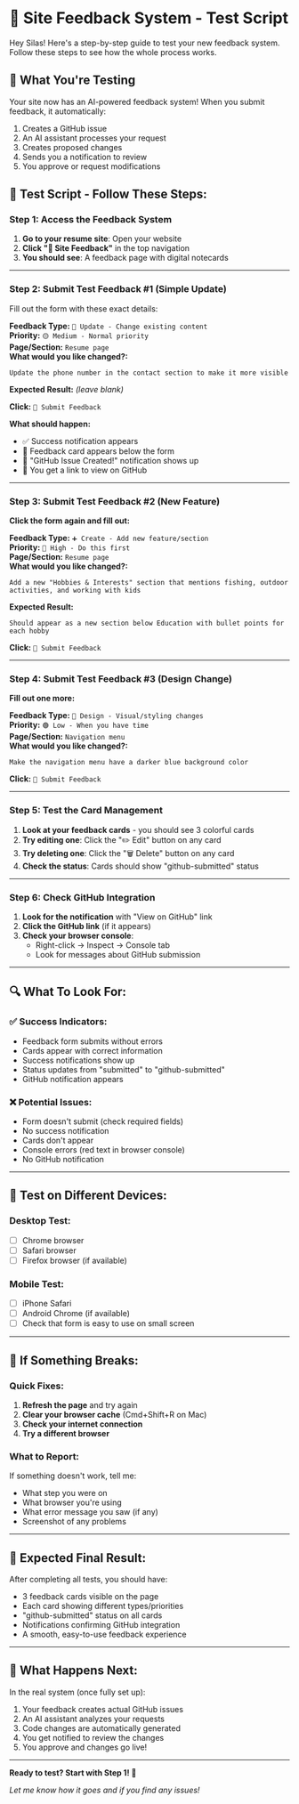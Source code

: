 # 🧪 Site Feedback System - Test Script

Hey Silas! Here's a step-by-step guide to test your new feedback system. Follow these steps to see how the whole process works.

## 🎯 What You're Testing

Your site now has an AI-powered feedback system! When you submit feedback, it automatically:
1. Creates a GitHub issue
2. An AI assistant processes your request  
3. Creates proposed changes
4. Sends you a notification to review
5. You approve or request modifications

## 📝 Test Script - Follow These Steps:

### Step 1: Access the Feedback System
1. **Go to your resume site**: Open your website
2. **Click "💬 Site Feedback"** in the top navigation
3. **You should see**: A feedback page with digital notecards

---

### Step 2: Submit Test Feedback #1 (Simple Update)
Fill out the form with these exact details:

**Feedback Type:** `🔄 Update - Change existing content`  
**Priority:** `🟡 Medium - Normal priority`  
**Page/Section:** `Resume page`  
**What would you like changed?:**
```
Update the phone number in the contact section to make it more visible
```
**Expected Result:** *(leave blank)*

**Click:** `📝 Submit Feedback`

**What should happen:**
- ✅ Success notification appears
- 📱 Feedback card appears below the form
- 🚀 "GitHub Issue Created!" notification shows up
- 🔗 You get a link to view on GitHub

---

### Step 3: Submit Test Feedback #2 (New Feature)
**Click the form again and fill out:**

**Feedback Type:** `➕ Create - Add new feature/section`  
**Priority:** `🔴 High - Do this first`  
**Page/Section:** `Resume page`  
**What would you like changed?:**
```
Add a new "Hobbies & Interests" section that mentions fishing, outdoor activities, and working with kids
```
**Expected Result:**
```
Should appear as a new section below Education with bullet points for each hobby
```

**Click:** `📝 Submit Feedback`

---

### Step 4: Submit Test Feedback #3 (Design Change)
**Fill out one more:**

**Feedback Type:** `🎨 Design - Visual/styling changes`  
**Priority:** `🟢 Low - When you have time`  
**Page/Section:** `Navigation menu`  
**What would you like changed?:**
```
Make the navigation menu have a darker blue background color
```

**Click:** `📝 Submit Feedback`

---

### Step 5: Test the Card Management
1. **Look at your feedback cards** - you should see 3 colorful cards
2. **Try editing one**: Click the "✏️ Edit" button on any card
3. **Try deleting one**: Click the "🗑️ Delete" button on any card
4. **Check the status**: Cards should show "github-submitted" status

---

### Step 6: Check GitHub Integration
1. **Look for the notification** with "View on GitHub" link
2. **Click the GitHub link** (if it appears)
3. **Check your browser console**: 
   - Right-click → Inspect → Console tab
   - Look for messages about GitHub submission

---

## 🔍 What To Look For:

### ✅ **Success Indicators:**
- Feedback form submits without errors
- Cards appear with correct information
- Success notifications show up
- Status updates from "submitted" to "github-submitted"
- GitHub notification appears

### ❌ **Potential Issues:**
- Form doesn't submit (check required fields)
- No success notification
- Cards don't appear
- Console errors (red text in browser console)
- No GitHub notification

---

## 📱 Test on Different Devices:

### Desktop Test:
- [ ] Chrome browser
- [ ] Safari browser
- [ ] Firefox browser (if available)

### Mobile Test:
- [ ] iPhone Safari
- [ ] Android Chrome (if available)
- [ ] Check that form is easy to use on small screen

---

## 🐛 If Something Breaks:

### Quick Fixes:
1. **Refresh the page** and try again
2. **Clear your browser cache** (Cmd+Shift+R on Mac)
3. **Check your internet connection**
4. **Try a different browser**

### What to Report:
If something doesn't work, tell me:
- What step you were on
- What browser you're using
- What error message you saw (if any)
- Screenshot of any problems

---

## 🎉 Expected Final Result:

After completing all tests, you should have:
- 3 feedback cards visible on the page
- Each card showing different types/priorities
- "github-submitted" status on all cards
- Notifications confirming GitHub integration
- A smooth, easy-to-use feedback experience

---

## 🚀 What Happens Next:

In the real system (once fully set up):
1. Your feedback creates actual GitHub issues
2. An AI assistant analyzes your requests
3. Code changes are automatically generated
4. You get notified to review the changes
5. You approve and changes go live!

---

**Ready to test? Start with Step 1! 🎯**

*Let me know how it goes and if you find any issues!*